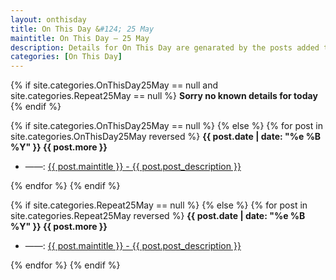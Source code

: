 ```yaml
---
layout: onthisday
title: On This Day &#124; 25 May
maintitle: On This Day — 25 May
description: Details for On This Day are genarated by the posts added to the website so the content is subject to changes/updates over time.
categories: [On This Day]
---
```


{% if site.categories.OnThisDay25May == null and site.categories.Repeat25May == null %}
<strong>Sorry no known details for today</strong>
{% endif %}

{% if site.categories.OnThisDay25May == null %}
{% else %}
{% for post in site.categories.OnThisDay25May reversed %}
<strong>{{ post.date | date: "%e %B %Y" }} {{ post.more }}</strong>
<ul>
<li> ——: <a href="{{ post.url }}">{{ post.maintitle }} - {{ post.post_description }}</a></li>
</ul>
{% endfor %}
{% endif %}

{% if site.categories.Repeat25May == null %}
{% else %}
{% for post in site.categories.Repeat25May reversed %}
<strong>{{ post.date | date: "%e %B %Y" }} {{ post.more }}</strong>
<ul>
<li> ——: <a href="{{ post.url }}">{{ post.maintitle }} - {{ post.post_description }}</a></li>
</ul>
{% endfor %}
{% endif %}
